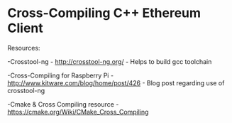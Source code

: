 # Cross-Compiling C++ Ethereum Client

Resources:

-Crosstool-ng - http://crosstool-ng.org/ - Helps to build gcc toolchain

-Cross-Compiling for Raspberry Pi - http://www.kitware.com/blog/home/post/426 - Blog post regarding use of crosstool-ng

-Cmake & Cross Compiling resource - https://cmake.org/Wiki/CMake_Cross_Compiling
